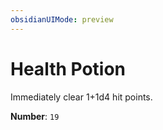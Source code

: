 ```yaml
---
obsidianUIMode: preview
---
```

# Health Potion

Immediately clear 1+1d4 hit points.

**Number**: `19`
